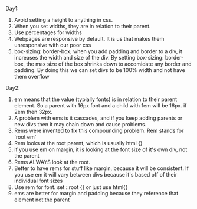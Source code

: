 Day1:
1. Avoid setting a height to anything in css.
2. When you set widths, they are in relation to their parent.
3. Use percentages for widths
4. Webpages are responsive by default. It is us that makes them unresponsive with our poor css
5. box-sizing: border-box; when you add padding and border to a div, it increases the width and size of the div. By setting box-sizing: border-box, the max size of the box shrinks down to accomidate any border and padding. By doing this we can set divs to be 100% width and not have them overflow

Day2:
1. em means that the value (typially fonts) is in relation to their parent element. So a parent with 16px font and a child with 1em will be 16px. if 2em then 32px.
2. A problem with ems is it cascades, and if you keep adding parents or new divs then it may chain down and cause problems.
3. Rems were invented to fix this compounding problem. Rem stands for 'root em'
4. Rem looks at the root parent, which is usually html {}
5. if you use em on margin, it is looking at the font size of it's own div, not the parent
6. Rems ALWAYS look at the root.
7. Better to have rems for stuff like margin, because it will be consistent. If you use em it will vary between divs because it's based off of their individual font sizes
8. Use rem for font. set ::root {} or just use html{}
9. ems are better for margin and padding because they reference that element not the parent
